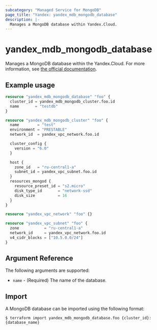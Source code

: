 ```yaml
---
subcategory: "Managed Service for MongoDB"
page_title: "Yandex: yandex_mdb_mongodb_database"
description: |-
  Manages a MongoDB database within Yandex.Cloud.
---
```



# yandex_mdb_mongodb_database




Manages a MongoDB database within the Yandex.Cloud. For more information, see [the official documentation](https://cloud.yandex.com/docs/managed-mongodb/).

## Example usage

```terraform
resource "yandex_mdb_mongodb_database" "foo" {
  cluster_id = yandex_mdb_mongodb_cluster.foo.id
  name       = "testdb"
}

resource "yandex_mdb_mongodb_cluster" "foo" {
  name        = "test"
  environment = "PRESTABLE"
  network_id  = yandex_vpc_network.foo.id

  cluster_config {
    version = "6.0"
  }

  host {
    zone_id   = "ru-central1-a"
    subnet_id = yandex_vpc_subnet.foo.id
  }
  resources_mongod {
    resource_preset_id = "s2.micro"
    disk_type_id       = "network-ssd"
    disk_size          = 16
  }
}

resource "yandex_vpc_network" "foo" {}

resource "yandex_vpc_subnet" "foo" {
  zone           = "ru-central1-a"
  network_id     = yandex_vpc_network.foo.id
  v4_cidr_blocks = ["10.5.0.0/24"]
}
```

## Argument Reference

The following arguments are supported:

* `name` - (Required) The name of the database.

## Import

A MongoDB database can be imported using the following format:

```
$ terraform import yandex_mdb_mongodb_database.foo {cluster_id}:{database_name}
```
